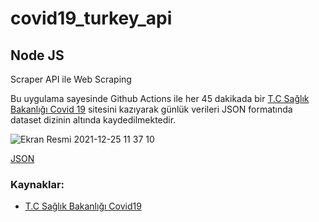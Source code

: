 # covid19_turkey_api
<h2>Node JS</h2>
<p>Scraper API ile Web Scraping</p>


<p>Bu uygulama sayesinde Github Actions ile her 45 dakikada bir <a href="https://covid19.saglik.gov.tr/">T.C Sağlık Bakanlığı Covid 19</a> sitesini kazıyarak günlük verileri JSON formatında dataset dizinin altında kaydedilmektedir.</p>

![Ekran Resmi 2021-12-25 11 37 10](https://user-images.githubusercontent.com/47924611/147381079-ad585cac-aba0-4216-b7ae-549291096beb.png)

<a href="https://raw.githubusercontent.com/duhanbayrak/covid19_turkey_api/master/dataset/data.json">JSON</a>

<h3>Kaynaklar:</h3>

<ul>
    <li><a href="https://covid19.saglik.gov.tr/">T.C Sağlık Bakanlığı Covid19</a></li>
</ul>

